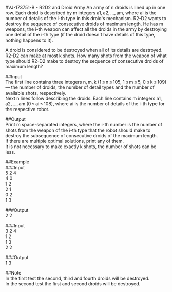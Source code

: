 ﻿#VJ-173751-B - R2D2 and Droid Army
An army of n droids is lined up in one row. Each droid is described by m integers a1, a2, ..., am, where ai is the number of details of the i-th type in this droid's mechanism. R2-D2 wants to destroy the sequence of consecutive droids of maximum length. He has m weapons, the i-th weapon can affect all the droids in the army by destroying one detail of the i-th type (if the droid doesn't have details of this type, nothing happens to it).  
  
A droid is considered to be destroyed when all of its details are destroyed. R2-D2 can make at most k shots. How many shots from the weapon of what type should R2-D2 make to destroy the sequence of consecutive droids of maximum length?  
  
##Input  
The first line contains three integers n, m, k (1 ≤ n ≤ 105, 1 ≤ m ≤ 5, 0 ≤ k ≤ 109) — the number of droids, the number of detail types and the number of available shots, respectively.  
Next n lines follow describing the droids. Each line contains m integers a1, a2, ..., am (0 ≤ ai ≤ 108), where ai is the number of details of the i-th type for the respective robot.  
  
##Output  
Print m space-separated integers, where the i-th number is the number of shots from the weapon of the i-th type that the robot should make to destroy the subsequence of consecutive droids of the maximum length.  
If there are multiple optimal solutions, print any of them.  
It is not necessary to make exactly k shots, the number of shots can be less.  
  
##Example  
###Input  
5 2 4  
4 0  
1 2  
2 1  
0 2  
1 3  
  
###Output  
2 2  
  
###Input  
3 2 4  
1 2  
1 3  
2 2  
  
###Output  
1 3  
  
##Note  
In the first test the second, third and fourth droids will be destroyed.  
In the second test the first and second droids will be destroyed.  
